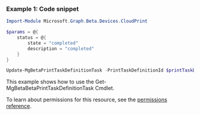 ### Example 1: Code snippet

```powershellImport-Module Microsoft.Graph.Beta.Devices.CloudPrint

$params = @{
	status = @{
		state = "completed"
		description = "completed"
	}
}

Update-MgBetaPrintTaskDefinitionTask -PrintTaskDefinitionId $printTaskDefinitionId -PrintTaskId $printTaskId -BodyParameter $params
```
This example shows how to use the Get-MgBetaBetaPrintTaskDefinitionTask Cmdlet.
To learn about permissions for this resource, see the [permissions reference](/graph/permissions-reference).

